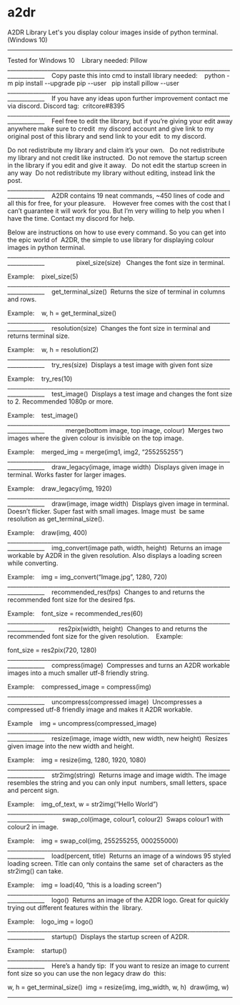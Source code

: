 # a2dr
A2DR Library
Let's you display colour images inside of python terminal. (Windows 10)
___________________________________________________________________________________________
Tested for Windows 10    
Library needed: Pillow  
___________________________________________________________________________________________    
Copy paste this into cmd to install library needed:    
python -m pip install --upgrade pip --user   
pip install pillow --user   
___________________________________________________________________________________________    
If you have any ideas upon further improvement contact me via discord. 
Discord tag:  critcore#8395  
___________________________________________________________________________________________    
Feel free to edit the library, but if you’re giving your edit away anywhere make sure to 
credit  my discord account and give link to my original post of this library and send link 
to your edit  to my discord.     

Do not redistribute my library and claim it’s your own.   
Do not redistribute my library and not credit like instructed.  
Do not remove the startup screen in the library if you edit and give it away.   
Do not edit the startup screen in any way  
Do not redistribute my library without editing, instead link the post. 
___________________________________________________________________________________________    
A2DR contains 19 neat commands, ~450 lines of code and all this for free, for your pleasure.    
However free comes with the cost that I can’t guarantee it will work for you. 
But I’m very willing to help you when I have the time. Contact my discord for help.    

Below are instructions on how to use every command. So you can get into the epic world of  
A2DR, the simple to use library for displaying colour images in python terminal.  
___________________________________________________________________________________________                 
pixel_size(size)   
Changes the font size in terminal.    
    
Example:    
pixel_size(5)  
___________________________________________________________________________________________    
get_terminal_size()  
Returns the size of terminal in columns and rows.    

Example:    
w, h = get_terminal_size() 
___________________________________________________________________________________________    
resolution(size)  
Changes the font size in terminal and returns terminal size.    

Example:    
w, h = resolution(2)  
___________________________________________________________________________________________    
try_res(size)  
Displays a test image with given font size    

Example:    
try_res(10)  
___________________________________________________________________________________________    
test_image()  
Displays a test image and changes the font size to 2. Recommended 1080p or more.    

Example:    
test_image() 
___________________________________________________________________________________________           
merge(bottom image, top image, colour)  
Merges two images where the given colour is invisible on the top image.    

Example:    
merged_img = merge(img1, img2, “255255255”)  
___________________________________________________________________________________________    
draw_legacy(image, image width)  
Displays given image in terminal. Works faster for larger images.    

Example:    
draw_legacy(img, 1920)  
___________________________________________________________________________________________    
draw(image, image width)  
Displays given image in terminal. Doesn’t flicker. Super fast with small images. Image must  
be same resolution as get_terminal_size().    

Example:    
draw(img, 400)  
___________________________________________________________________________________________    
img_convert(image path, width, height)  
Returns an image workable by A2DR in the given resolution. Also displays a loading screen  
while converting.    

Example:    
img = img_convert(“Image.jpg”, 1280, 720)  
___________________________________________________________________________________________    
recommended_res(fps)  
Changes to and returns the recommended font size for the desired fps.    

Example:    
font_size = recommended_res(60)  
___________________________________________________________________________________________       
res2pix(width, height)  
Changes to and returns the recommended font size for the given resolution.    
Example:    

font_size = res2pix(720, 1280)  
___________________________________________________________________________________________    
compress(image)  
Compresses and turns an A2DR workable images into a much smaller utf-8 friendly string.    

Example:    
compressed_image = compress(img)  
___________________________________________________________________________________________    
uncompress(compressed image)  
Uncompresses a compressed utf-8 friendly image and makes it A2DR workable.    

Example    
img = uncompress(compressed_image)  
___________________________________________________________________________________________    
resize(image, image width, new width, new height)  
Resizes given image into the new width and height.    

Example:    
img = resize(img, 1280, 1920, 1080)  
___________________________________________________________________________________________    
str2img(string)  
Returns image and image width. The image resembles the string and you can only input  
numbers, small letters, space and percent sign.    

Example:    
img_of_text, w = str2img(“Hello World”)  
___________________________________________________________________________________________         
swap_col(image, colour1, colour2)  
Swaps colour1 with colour2 in image.    

Example:    
img = swap_col(img, 255255255, 000255000)  
___________________________________________________________________________________________    
load(percent, title)  
Returns an image of a windows 95 styled loading screen. Title can only contains the same  
set of characters as the str2img() can take.    

Example:    
img = load(40, “this is a loading screen”)  
___________________________________________________________________________________________    
logo()  
Returns an image of the A2DR logo. Great for quickly trying out different features within 
the  library.    

Example:    
logo_img = logo()  
___________________________________________________________________________________________    
startup()  
Displays the startup screen of A2DR.    

Example:    
startup()  
___________________________________________________________________________________________    
Here’s a handy tip:  If you want to resize an image to current font size so you can use 
the non legacy draw do  this:    

w, h = get_terminal_size()  
img = resize(img, img_width, w, h)  
draw(img, w)  
___________________________________________________________________________________________
